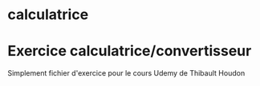 # calculatrice
# Exercice calculatrice/convertisseur

Simplement fichier d'exercice pour le cours Udemy de Thibault Houdon
